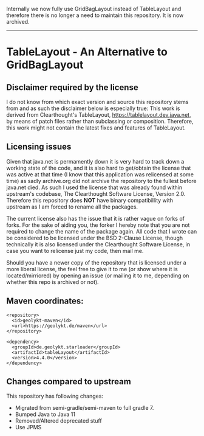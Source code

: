 Internally we now fully use GridBagLayout instead of TableLayout and therefore there is no longer a need to maintain
this repository. It is now archived.

---

TableLayout - An Alternative to GridBagLayout
=============================================

## Disclaimer required by the license

I do not know from which exact version and source this repository stems from and as such the disclaimer below is especially true:
This work is derived from Clearthought's TableLayout, https://tablelayout.dev.java.net, by means of patch files
rather than subclassing or composition. Therefore, this work might not contain the latest fixes and features of TableLayout.

##  Licensing issues

Given that java.net is permamently down it is very hard to track down a working state of the code, and it is also hard to
get/obtain the license that was active at that time (I know that this application was relicensed at some time) as sadly
archive.org did not archive the repository to the fullest before java.net died. As such I used the license that was already
found within upstream's codebase, The Clearthought Software License, Version 2.0. Therefore this repository does <b>NOT</b>
have binary compatibillity with upstream as I am forced to rename all the packages.

The current license also has the issue that it is rather vague on forks of forks. For the sake of aiding you, the forker
I hereby note that you are not required to change the name of the package again. All code that I wrote can be considered
to be licensed under the BSD 2-Clause License, though technically it is also licensed under the Clearthought Software License,
in case you want to relicense just my code, then mail me.

Should you have a newer copy of the repository that is licensed under a more liberal license,
the feel free to give it to me (or show where it is located/mirriored) by opening an issue (or mailing it to me, depending
on whether this repo is archived or not).

## Maven coordinates:


    <repository>
      <id>geolykt-maven</id>
      <url>https://geolykt.de/maven</url>
    </repository>

    <dependency>
      <groupId>de.geolykt.starloader</groupId>
      <artifactId>tableLayout</artifactId>
      <version>4.4.0</version>
    </dependency>

## Changes compared to upstream

This repository has following changes:
 * Migrated from semi-gradle/semi-maven to full gradle 7.
 * Bumped Java to Java 11
 * Removed/Altered deprecated stuff
 * Use JPMS
